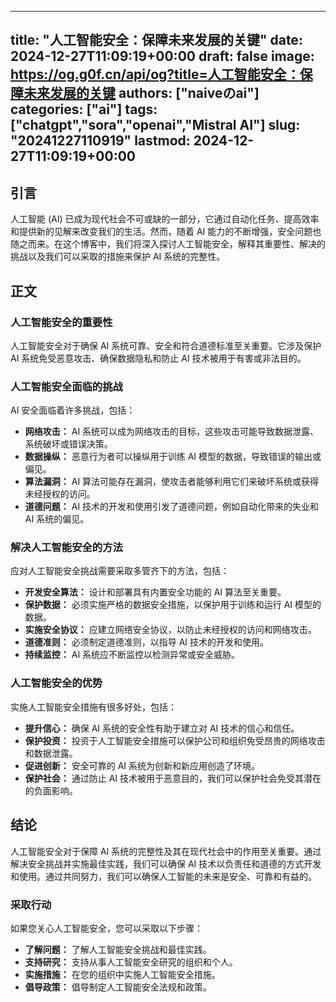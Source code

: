 
---
title: "人工智能安全：保障未来发展的关键"
date: 2024-12-27T11:09:19+00:00
draft: false
image: https://og.g0f.cn/api/og?title=人工智能安全：保障未来发展的关键
authors: ["naiveのai"]
categories: ["ai"]
tags: ["chatgpt","sora","openai","Mistral AI"]
slug: "20241227110919"
lastmod: 2024-12-27T11:09:19+00:00
---
## 引言

人工智能 (AI) 已成为现代社会不可或缺的一部分，它通过自动化任务、提高效率和提供新的见解来改变我们的生活。然而，随着 AI 能力的不断增强，安全问题也随之而来。在这个博客中，我们将深入探讨人工智能安全，解释其重要性、解决的挑战以及我们可以采取的措施来保护 AI 系统的完整性。

## 正文

### 人工智能安全的重要性

人工智能安全对于确保 AI 系统可靠、安全和符合道德标准至关重要。它涉及保护 AI 系统免受恶意攻击、确保数据隐私和防止 AI 技术被用于有害或非法目的。

### 人工智能安全面临的挑战

AI 安全面临着许多挑战，包括：

- **网络攻击：** AI 系统可以成为网络攻击的目标，这些攻击可能导致数据泄露、系统破坏或错误决策。
- **数据操纵：** 恶意行为者可以操纵用于训练 AI 模型的数据，导致错误的输出或偏见。
- **算法漏洞：** AI 算法可能存在漏洞，使攻击者能够利用它们来破坏系统或获得未经授权的访问。
- **道德问题：** AI 技术的开发和使用引发了道德问题，例如自动化带来的失业和 AI 系统的偏见。

### 解决人工智能安全的方法

应对人工智能安全挑战需要采取多管齐下的方法，包括：

- **开发安全算法：** 设计和部署具有内置安全功能的 AI 算法至关重要。
- **保护数据：** 必须实施严格的数据安全措施，以保护用于训练和运行 AI 模型的数据。
- **实施安全协议：** 应建立网络安全协议，以防止未经授权的访问和网络攻击。
- **道德准则：** 必须制定道德准则，以指导 AI 技术的开发和使用。
- **持续监控：** AI 系统应不断监控以检测异常或安全威胁。

### 人工智能安全的优势

实施人工智能安全措施有很多好处，包括：

- **提升信心：** 确保 AI 系统的安全性有助于建立对 AI 技术的信心和信任。
- **保护投资：** 投资于人工智能安全措施可以保护公司和组织免受昂贵的网络攻击和数据泄露。
- **促进创新：** 安全可靠的 AI 系统为创新和新应用创造了环境。
- **保护社会：** 通过防止 AI 技术被用于恶意目的，我们可以保护社会免受其潜在的负面影响。

## 结论

人工智能安全对于保障 AI 系统的完整性及其在现代社会中的作用至关重要。通过解决安全挑战并实施最佳实践，我们可以确保 AI 技术以负责任和道德的方式开发和使用。通过共同努力，我们可以确保人工智能的未来是安全、可靠和有益的。

### 采取行动

如果您关心人工智能安全，您可以采取以下步骤：

- **了解问题：** 了解人工智能安全挑战和最佳实践。
- **支持研究：** 支持从事人工智能安全研究的组织和个人。
- **实施措施：** 在您的组织中实施人工智能安全措施。
- **倡导政策：** 倡导制定人工智能安全法规和政策。